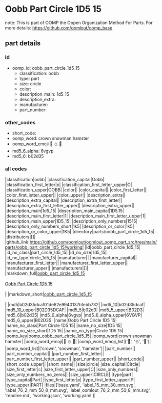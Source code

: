 # Oobb Part Circle 1D5 15  

note: This is part of OOMP the Oopen Organization Method For Parts. For more details: https://github.com/oomlout/oomp_base

##  part details





### id
* oomp_id: oobb_part_circle_1d5_15
  * classification: oobb
  * type: part
  * size: circle
  * color: 
  * description_main: 1d5_15
  * description_extra: 
  * manufacturer: 
  * part_number: 

### other_codes
* short_code: 
* oomp_word: crown snowman hamster
* oomp_word_emoji :crown: :snowman: :hamster:
* md5_6_alpha: 6vgvp
* md5_6: b02d35

### all codes 
|classification|oobb|
|classification_capital|Oobb|
|classification_first_letter|o|
|classification_first_letter_upper|O|
|classification_upper|OOBB|
|color||
|color_capital||
|color_first_letter||
|color_first_letter_upper||
|color_upper||
|description_extra||
|description_extra_capital||
|description_extra_first_letter||
|description_extra_first_letter_upper||
|description_extra_upper||
|description_main|1d5_15|
|description_main_capital|1D5.15|
|description_main_first_letter|1|
|description_main_first_letter_upper|1|
|description_main_upper|1D5_15|
|description_only_numbers|1515|
|description_only_numbers_short|1k5|
|description_or_color|1k5|
|description_or_color_upper|1K5|
|directory|parts/oobb_part_circle_1d5_15|
|distributors|[]|
|github_link|https://github.com/oomlout/oomlout_oomp_part_src/tree/main/parts/oobb_part_circle_1d5_15/working|
|id|oobb_part_circle_1d5_15|
|id_no_class|part_circle_1d5_15|
|id_no_size|1d5_15|
|id_no_type|circle_1d5_15|
|manufacturer||
|manufacturer_capital||
|manufacturer_first_letter||
|manufacturer_first_letter_upper||
|manufacturer_upper||
|manufacturers|[]|
|markdown_full|[oobb_part_circle_1d5_15](https://github.com/oomlout/oomlout_oomp_part_src/tree/main/parts/oobb_part_circle_1d5_15/working)<br>[](https://github.com/oomlout/oomlout_oomp_part_src/tree/main/parts/oobb_part_circle_1d5_15/working)<br>[Oobb Part Circle 1D5 15](https://github.com/oomlout/oomlout_oomp_part_src/tree/main/parts/oobb_part_circle_1d5_15/working)<br><br>|
|markdown_short|[oobb_part_circle_1d5_15](https://github.com/oomlout/oomlout_oomp_part_src/tree/main/parts/oobb_part_circle_1d5_15/working)<br><br>|
|md5|b02d35dcaf01de82e9940137bfebb732|
|md5_10|b02d35dcaf|
|md5_10_upper|B02D35DCAF|
|md5_5|b02d3|
|md5_5_upper|B02D3|
|md5_6|b02d35|
|md5_6_alpha|6vgvp|
|md5_6_alpha_upper|6VGVP|
|md5_6_upper|B02D35|
|name|Oobb Part Circle 1D5 15|
|name_no_class|Part Circle 1D5 15|
|name_no_size|1D5 15|
|name_no_size_short|1D5 15|
|name_no_type|Circle 1D5 15|
|oomp_key|oomp_oobb_part_circle_1d5_15|
|oomp_word|crown snowman hamster|
|oomp_word_emoji|:crown: :snowman: :hamster:|
|oomp_word_emoji_list|[':crown:', ':snowman:', ':hamster:']|
|oomp_word_list|['crown', 'snowman', 'hamster']|
|part_number||
|part_number_capital||
|part_number_first_letter||
|part_number_first_letter_upper||
|part_number_upper||
|short_code||
|short_code_upper||
|short_name||
|size|circle|
|size_capital|Circle|
|size_first_letter|c|
|size_first_letter_upper|C|
|size_only_numbers||
|size_only_numbers_no_zeros||
|size_upper|CIRCLE|
|type|part|
|type_capital|Part|
|type_first_letter|p|
|type_first_letter_upper|P|
|type_upper|PART|
|files|['base.yaml', 'label_15_mm_30_mm.svg', 'label_76_2_mm_50_8_mm.svg', 'label_oomlout_76_2_mm_50_8_mm.svg', 'readme.md', 'working.json', 'working.yaml']|
